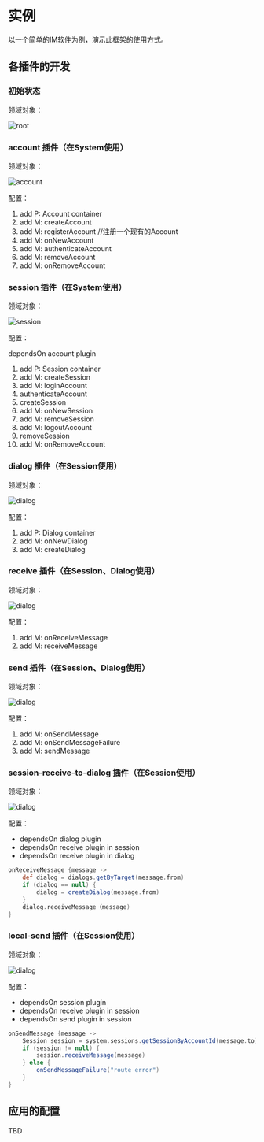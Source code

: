 # 实例
以一个简单的IM软件为例，演示此框架的使用方式。

## 各插件的开发
### 初始状态
领域对象：

![root]
### account 插件（在System使用）
领域对象：

![account]

配置：

1. add P: Account container
2. add M: createAccount
3. add M: registerAccount //注册一个现有的Account
4. add M: onNewAccount
5. add M: authenticateAccount
6. add M: removeAccount
7. add M: onRemoveAccount

### session 插件（在System使用）
领域对象：

![session]

配置：

dependsOn account plugin

1. add P: Session container
2. add M: createSession
3. add M: loginAccount
 1. authenticateAccount
 2. createSession
4. add M: onNewSession
5. add M: removeSession
6. add M: logoutAccount
  1. removeSession
7. add M: onRemoveAccount

### dialog 插件（在Session使用）
领域对象：

![dialog]

配置：

1. add P: Dialog container
2. add M: onNewDialog
3. add M: createDialog

### receive 插件（在Session、Dialog使用）
领域对象：

![dialog]

配置：

1. add M: onReceiveMessage
2. add M: receiveMessage

### send 插件（在Session、Dialog使用）
领域对象：

![dialog]

配置：

1. add M: onSendMessage
2. add M: onSendMessageFailure
3. add M: sendMessage

### session-receive-to-dialog 插件（在Session使用）
领域对象：

![dialog]

配置：

- dependsOn dialog plugin
- dependsOn receive plugin in session
- dependsOn receive plugin in dialog

```Groovy
onReceiveMessage {message ->
    def dialog = dialogs.getByTarget(message.from)
    if (dialog == null) {
        dialog = createDialog(message.from)
    }
    dialog.receiveMessage（message)
}
```

### local-send 插件（在Session使用）
领域对象：

![dialog]

配置：

- dependsOn session plugin
- dependsOn receive plugin in session
- dependsOn send plugin in session

```Groovy
onSendMessage {message ->
    Session session = system.sessions.getSessionByAccountId(message.to)
    if (session != null) {
        session.receiveMessage(message)
    } else {
        onSendMessageFailure("route error")
    }
}
```

## 应用的配置

TBD


   [root]: <http://yuml.me/diagram/nofunky/class/[System].svg>
   [account]: <http://yuml.me/diagram/nofunky/class/[System]*-know*[Account].svg>
   [session]: <http://yuml.me/diagram/nofunky/class/[System]*-know*[Account],[System]1-*[Session],[Session]1-1[Account].svg>
   [dialog]: <http://yuml.me/diagram/nofunky/class/[System]*-know*[Account],[System]1-*[Session],[Session]1-1[Account],[Session]1-*[Dialog].svg>
